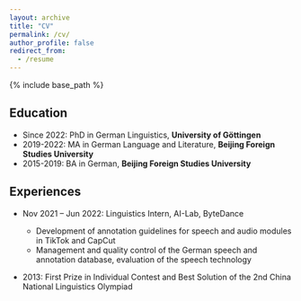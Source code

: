 ```yaml
---
layout: archive
title: "CV"
permalink: /cv/
author_profile: false
redirect_from:
  - /resume
---
```


{% include base_path %}

Education
-
* Since 2022: PhD in German Linguistics, **University of Göttingen**
* 2019-2022: MA in German Language and Literature, **Beijing Foreign Studies University**
* 2015-2019: BA in German, **Beijing Foreign Studies University**

Experiences 
---
* Nov 2021 – Jun 2022: Linguistics Intern, AI-Lab, ByteDance
  +	Development of annotation guidelines for speech and audio modules in TikTok and CapCut
  +	Management and quality control of the German speech and annotation database, evaluation of the speech technology

* 2013: First Prize in Individual Contest and Best Solution of the 2nd China National Linguistics Olympiad	
